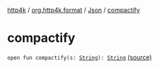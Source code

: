[http4k](../../index.md) / [org.http4k.format](../index.md) / [Json](index.md) / [compactify](./compactify.md)

# compactify

`open fun compactify(s: `[`String`](https://kotlinlang.org/api/latest/jvm/stdlib/kotlin/-string/index.html)`): `[`String`](https://kotlinlang.org/api/latest/jvm/stdlib/kotlin/-string/index.html) [(source)](https://github.com/http4k/http4k/blob/master/http4k-core/src/main/kotlin/org/http4k/format/Json.kt#L43)